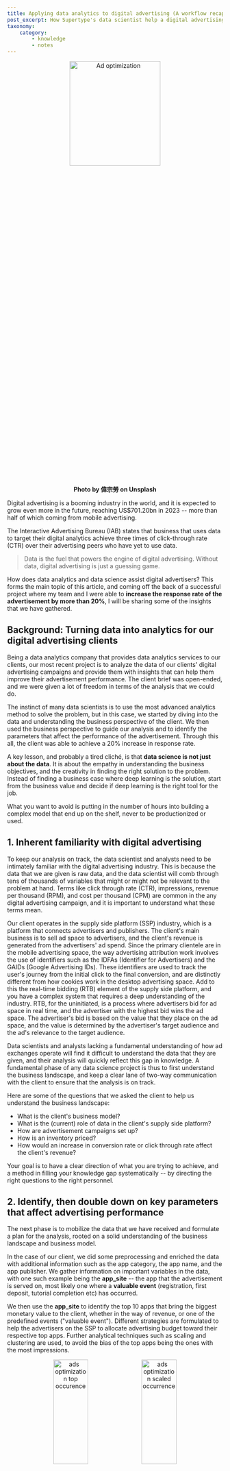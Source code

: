 ```yaml
---
title: Applying data analytics to digital advertising (A workflow recap)
post_excerpt: How Supertype's data scientist help a digital advertising client increase response rate by more than 20% (a workflow recap)
taxonomy:
    category:
        - knowledge
        - notes
---
```


<div align="center">
<img src="../_images/digital_advertisement.jpg" alt="Ad optimization" width="65%" height="25%">
<figure>
<figcaption align = "center"><b>Photo by 偉宗勞 on Unsplash </b>
</figcaption>
</figure>
</div>

Digital advertising is a booming industry in the world, and it is expected to grow even more in the future, reaching US$701.20bn in 2023 -- more than half of which coming from mobile advertising.

The Interactive Advertising Bureau (IAB) states that business that uses data to target their digital analytics achieve three times of click-through rate (CTR) over their advertising peers who have yet to use data.

> Data is the fuel that powers the engine of digital advertising. Without data, digital advertising is just a guessing game.

How does data analytics and data science assist digital advertisers? This forms the main topic of this article, and coming off the back of a successful project where my team and I were able to **increase the response rate of the advertisement by more than 20%**, I will be sharing some of the insights that we have gathered.

## Background: Turning data into analytics for our digital advertising clients

Being a data analytics company that provides data analytics services to our clients, our most recent project is to analyze the data of our clients' digital advertising campaigns and provide them with insights that can help them improve their advertisement performance. The client brief was open-ended, and we were given a lot of freedom in terms of the analysis that we could do.

The instinct of many data scientists is to use the most advanced analytics method to solve the problem, but in this case, we started by diving into the data and understanding the business perspective of the client. We then used the business perspective to guide our analysis and to identify the parameters that affect the performance of the advertisement. Through this all, the client was able to achieve a 20% increase in response rate. 

A key lesson, and probably a tired cliché, is that **data science is not just about the data**. It is about the empathy in understanding the business objectives, and the creativity in finding the right solution to the problem. Instead of finding a business case where deep learning is the solution, start from the business value and decide if deep learning is the right tool for the job.

What you want to avoid is putting in the number of hours into building a complex model that end up on the shelf, never to be productionized or used.

## 1. Inherent familiarity with digital advertising

To keep our analysis on track, the data scientist and analysts need to be intimately familiar with the digital advertising industry. This is because the data that we are given is raw data, and the data scientist will comb through tens of thousands of variables that might or might not be relevant to the problem at hand. Terms like click through rate (CTR), impressions, revenue per thousand (RPM), and cost per thousand (CPM) are common in the any digital advertising campaign, and it is important to understand what these terms mean. 

Our client operates in the supply side platform (SSP) industry, which is a platform that connects advertisers and publishers. The client's main business is to sell ad space to advertisers, and the client's revenue is generated from the advertisers' ad spend. Since the primary clientele are in the mobile advertising space, the way advertising attribution work involves the use of identifiers such as the IDFAs (Identifier for Advertisers) and the GAIDs (Google Advertising IDs). These identifiers are used to track the user's journey from the initial click to the final conversion, and are distinctly different from how cookies work in the desktop advertising space. Add to this the real-time bidding (RTB) element of the supply side platform, and you have a complex system that requires a deep understanding of the industry. RTB, for the uninitiated,
is a process where advertisers bid for ad space in real time, and the advertiser with the highest bid wins the ad space. The advertiser's bid is based on the value that they place on the ad space, and the value is determined by the advertiser's target audience and the ad's relevance to the target audience.

Data scientists and analysts lacking a fundamental understanding of how ad exchanges operate will find it difficult to understand the data that they are given, and their analysis will quickly reflect this gap in knowledge. A fundamental phase of any data science project is thus to first understand the business landscape, and keep a clear lane of two-way communication with the client to ensure that the analysis is on track.

Here are some of the questions that we asked the client to help us understand the business landscape:

- What is the client's business model?
- What is the (current) role of data in the client's supply side platform?
- How are advertisement campaigns set up?
- How is an inventory priced?
- How would an increase in conversion rate or click through rate affect the client's revenue?

Your goal is to have a clear direction of what you are trying to achieve, and a method in filling your knowledge gap systematically -- by directing the right questions to the right personnel.

## 2. Identify, then double down on key parameters that affect advertising performance

The next phase is to mobilize the data that we have received and formulate a plan for the analysis, rooted on a solid understanding of the business landscape and business model. 

In the case of our client, we did some preprocessing and enriched the data with additional information such as the app category, the app name, and the app publisher. We gather information on important variables in the data, with one such example being the **app_site** -- the app that the advertisement is served on, most likely one where a **valuable event** (registration, first deposit, tutorial completion etc) has occurred.

We then use the **app_site** to identify the top 10 apps that bring the biggest monetary value to the client, whether in the way of revenue, or one of the predefined events ("valuable event"). Different strategies are formulated to help the advertisers on the SSP to allocate advertising budget toward their respective top apps. Further analytical techniques such as scaling and clustering are used, to avoid the bias of the top apps being the ones with the most impressions. 

<div align="center">
<img src="../_images/top_occurrence.jpeg" alt="ads optimization top occurence" width="40%" height="25%">
<img src="../_images/scaled_occurrence.jpeg" alt="ads optimization scaled occurrence" width="40.4%" height="25%">
</div>

Beyond that, our analysis also highlight a significant opportunity for advertisers to further improve their ad performance by taking into consideration the time where an ad impression is served ("serve time") and correlating it with the possible of a valuable event occurring ("valuable event"). We sent the analysis back to the client, and after a quick trial, notice an uptick in the conversion rate of the advertisements. Since each **valuable event** has its own distinctive pattern of occurrence and its own correlation with the **serve time** parameter, the combinatorial possibilities of targeting the right audience at the right time is exciting and reap for some multivariate analysis.

It is key to communicate these analysis plainly and clearly to the client, to ensure that the outcome of your data analysis is understood and actionable. An example of our communication is "An ad serve time of 14:00 to 18:00 has the highest conversion rate for all valuable events, and the serve time extending to include 00:00 to 05:00 will yield the highest conversion rate for the install event per thousand impressions".

<div align="center">
<img src="../_images/hour_parameter.jpeg" alt="dsp optimize hour parameter" width="50%" height="25%">
</div>

Other, less orthodox parameters we found include the longitude and latitude of the ad impression, and when we incorporate these into the analytics model, this opens up new perspectives on how locations affect the performance of an ad.

<div align="center">
<img src="../_images/place_parameter.jpeg" alt="This is the caption" width="45%" height="27%">
<img src="../_images/category_parameter.jpeg" alt="This is the caption" width="44.5%" height="27%">
</div>

Equally as important is to not get caught up in a never-ending cycle of analysis and data exploration. Once we've identified the key parameters and test for their significance, we communicate the results to the client to move these into "real world" testing.

## Deliver Your Findings

Delivering your analysis requires a different set of skills, and as it has been repeated above, plain and clear communication is key to ensuring that your analysis is understood and actionable.

You might choose to present your information in the form of a report, or a presentation. The report should be concise and to the point, and action items should be easily gleaned from the report. In many cases, you might also have to pick and choose which findings to present, as there might be too many findings that are unactionable, inconsequential, or might already be common knowledge to the client (eg. "first person shooter games have a strong male bias, and ad impressions convert better with the 25-35 age group"). Picking the right findings to present, and then organizing them in a way that is easy to action upon is a skill dependent on your experience, as well as the time investment you make into understanding the business domain (point 1) and the data (point 2).

Here are my suggestions on delivering your findings:
- Provide a section upfront with a summary of your findings, and a list of actionable items. This will help the reader to quickly understand the key takeaways of your analysis, and also provide a list of tasks to complete or actions to take.
- Demonstrate an emphasis on business value using quantitative measures, such as the increase in conversion rate or the increase in revenue. This will show the reader that you care about the impact of your analysis on the business.
- Know your audience; Use simple charts and graphs that are easy to understand, and avoid using charts that are too complex or have multiple facets requiring interpretation beyond the comfort level of your audience.

## Follow Up on your Analysis

Your journey doesn't end here. The data analyst should promptly and periodically follow up on the actions that the client has taken based on your analysis. This is to ensure that the actions taken are effective, and to also identify any new opportunities for improvement. 

If the actions taken are not effective, corrective actions and explanations should be offered and discussed with the client. Data scientists should be highly engaged in this feedback cycle, and not take a hands off approach beyond the initial analysis.


## Closing Notes

While this article demonstrates the work cycle that we have implemented for a specific client, the workflow is applicable to any data analysis project. At Supertype, we obsess over the client's business model and we never take on a project where we cannot be confident of our ability to deeply understand the business domain. 

Once a project is on board and a baseline knowledge of the business value has been agreed, we then proceed to gather the data, and then formulate a plan for the analysis. We then deliver our findings to the client, and follow up on the actions taken by the client. A side effect of this all is the ease in producing well-documented and well-communicated analysis, supplemented by a clear and actionable plan for the client to follow, or any follow-up training that might be required.

If you are interested in learning more about our work, check out our articles section or hop over to the case study section to read more about how Supertype might be able to help you with your data science and analytics needs.